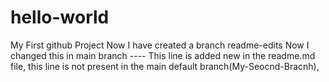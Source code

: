 # hello-world
My First github Project
Now I have created a branch readme-edits
Now I changed this in main branch
---- This line is added new in the readme.md file, this line is not present in the main default branch(My-Seocnd-Bracnh), 

